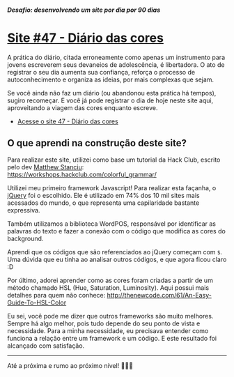 ##### Desafio: desenvolvendo um site por dia por 90 dias 

# [Site #47 -  Diário das cores](https://www.dorlyneto.com/90sites/47-diario-das-cores)

A prática do diário, citada erroneamente como apenas um instrumento para jovens escreverem seus devaneios de adolescência, é libertadora. O ato de registrar o seu dia aumenta sua confiança, reforça o processo de autoconhecimento e organiza as ideias, por mais complexas que sejam.

Se você ainda não faz um diário (ou abandonou esta prática há tempos), sugiro recomeçar. E você já pode registrar o dia de hoje neste site aqui, aproveitando a viagem das cores enquanto escreve.
* [Acesse o site 47 - Diário das cores](https://www.dorlyneto.com/90sites/47-diario-das-cores)

## O que aprendi na construção deste site?

Para realizar este site, utilizei como base um tutorial da Hack Club, escrito pelo dev [Matthew Stanciu](https://github.com/MatthewStanciu): https://workshops.hackclub.com/colorful_grammar/

Utilizei meu primeiro framework Javascript! Para realizar esta façanha, o [jQuery](https://pt.wikipedia.org/wiki/JQuery) foi o escolhido. Ele é utilizado em 74% dos 10 mil sites mais acessados do mundo, o que representa uma capilaridade bastante expressiva.

Também utilizamos a biblioteca WordPOS, responsável por identificar as palavras do texto e fazer a conexão com o código que modifica as cores do background.

Aprendi que os códigos que são referenciados ao jQuery começam com ```$```. Uma dúvida que eu tinha ao analisar outros códigos, e que agora ficou claro :D

Por último, adorei aprender como as cores foram criadas a partir de um método chamado HSL (Hue, Saturation, Luminosity). Aqui possui mais detalhes para quem não conhece: http://thenewcode.com/61/An-Easy-Guide-To-HSL-Color

Eu sei, você pode me dizer que outros frameworks são muito melhores. Sempre há algo melhor, pois tudo depende do seu ponto de vista e necessidade. Para a minha necessidade, eu precisava entender como funciona a relação entre um framework e um código. E este resultado foi alcançado com satisfação.

---

Até a próxima e rumo ao próximo nível! 🚀🚀🚀